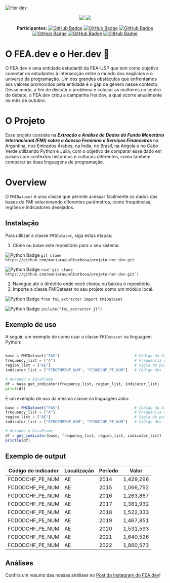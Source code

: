 ![Her dev](https://github.com/mariaraquelbarbosa/Projeto-Her.dev-Julia-Python/assets/122839919/e55d28b8-5445-4f14-9359-73ff105ca412)

<div align="center">
  
  <img src="https://img.shields.io/badge/-Julia-9558B2?style=for-the-badge&logo=julia&logoColor=white"/> <img src="https://img.shields.io/badge/Python-FFD43B?style=for-the-badge&logo=python&logoColor=blue"/>

</div>

<div align="center">

  **Participantes:** <a href="https://github.com/mariaraquelbarbosa">[![GitHub Badge](https://img.shields.io/badge/Maria_Raquel-100000?style=for-the-badge&logo=GitHub&logoColor=white)](https://github.com/mariaraquelbarbosa)</a>
  <a href="https://github.com/Alice-ts">[![GitHub Badge](https://img.shields.io/badge/Alice_Saraiva-100000?style=for-the-badge&logo=GitHub&logoColor=white)](https://github.com/Alice-ts)
  <a href="https://github.com/emillymeneses">[![GitHub Badge](https://img.shields.io/badge/Emilly_Meneses-100000?style=for-the-badge&logo=GitHub&logoColor=white)](https://github.com/emillymeneses)
  <a href="https://github.com/geovannangf">[![GitHub Badge](https://img.shields.io/badge/Geovanna_Ferreira-100000?style=for-the-badge&logo=GitHub&logoColor=white)](https://github.com/geovannangf)
  <a href="https://github.com/WalleryO">[![GitHub Badge](https://img.shields.io/badge/Wallery_Gomes-100000?style=for-the-badge&logo=GitHub&logoColor=white)](https://github.com/WalleryO)
  <a href="https://github.com/Adrielle123abreu">[![GitHub Badge](https://img.shields.io/badge/Adrielle_Abreu-100000?style=for-the-badge&logo=GitHub&logoColor=white)](https://github.com/Adrielle123abreu)


</div>

<p></p>

# O FEA.dev e o Her.dev 🌹
O FEA.dev é uma entidade estudantil da FEA-USP que tem como objetivo conectar os estudantes à intersecção entre o mundo dos negócios e o universo da programação. Um dos grandes obstáculos que enfrentamos aos valores promovidos pela entidade é o gap de gênero nesse contexto. Desse modo, a fim de discutir o problema e colocar as mulheres no centro do debate, o FEA.dev criou a campanha Her.dev, a qual ocorre anualmente no mês de outubro.

# O Projeto

Esse projeto consiste na ***Extração e Análise de Dados do Fundo Monetário Internacional (FMI) sobre o Acesso Feminino a Serviços Financeiros*** na Argentina, nos Emirados Árabes, na Índia, no Brasil, na Angola e no Cabo Verde utilizando Python e Julia, com o objetivo de comparar esse dado em países com contextos históricos e culturais diferentes, como também comparar as duas linguagens de programação.

# Overview

O `FMIDataset` é uma classe que permite acessar facilmente os dados das bases do FMI selecionando diferentes parâmetros, como frequências, regiões e indicadores desejados.

## Instalação

Para utilizar a classe `FMIDataset`, siga estas etapas:

1. Clone ou baixe este repositório para o seu sistema.

![Python Badge](https://img.shields.io/badge/Python-FFD43B?style=for-the-badge&logo=python&logoColor=blue) ```git clone https://github.com/mariaraquelbarbosa/projeto-her.dev.git```

![Python Badge](https://img.shields.io/badge/-Julia-9558B2?style=for-the-badge&logo=julia&logoColor=white) ```run(`git clone https://github.com/mariaraquelbarbosa/projeto-her.dev.git`)```

2. Navegue até o diretório onde você clonou ou baixou o repositório.
3. Importe a classe FMIDataset no seu projeto como um módulo local.

![Python Badge](https://img.shields.io/badge/Python-FFD43B?style=for-the-badge&logo=python&logoColor=blue) ```from fmi_extractor import FMIDataset```

![Python Badge](https://img.shields.io/badge/-Julia-9558B2?style=for-the-badge&logo=julia&logoColor=white) ```include("fmi_extractor.jl")```

## Exemplo de uso

A seguir, um exemplo de como usar a classe `FMIDataset` na linguagem Python:

```python

base = FMIDataset("FAS")                                 # Código da base de dados
frequency_list = ["A"]                                   # Frequência dos dados
region_list = ["AE"]                                     # Sigla do país
indicator_list = ["FCROFNMFHF_NUM", "FCDODCHF_PE_NUM"]   # Código dos indicadores

# Gerando o DataFrame
df = base.get_indicator(frequency_list, region_list, indicator_list)
print(df)
```

E um exemplo de uso da mesma classe na linguagem Julia:
```julia
base = FMIDataset("FAS")                                 # Código da base de dados
frequency_list = ["A"]                                   # Frequência dos dados
region_list = ["AE"]                                     # Sigla do país
indicator_list = ["FCROFNMFHF_NUM", "FCDODCHF_PE_NUM"]   # Código dos indicadores

# Gerando o DataFrame
df = get_indicator(base, frequency_list, region_list, indicator_list)
println(df)
```

## Exemplo de output

| Código do indicador | Localização | Período |   Valor |
|---------------------|------------|--------|---------|
| FCDODCHF_PE_NUM     | AE         |   2014 | 1,429,296|
| FCDODCHF_PE_NUM     | AE         |   2015 | 1,066,752|
| FCDODCHF_PE_NUM     | AE         |   2016 | 1,263,867|
| FCDODCHF_PE_NUM     | AE         |   2017 | 1,381,932|
| FCDODCHF_PE_NUM     | AE         |   2018 | 1,522,333|
| FCDODCHF_PE_NUM     | AE         |   2019 | 1,467,851|
| FCDODCHF_PE_NUM     | AE         |   2020 | 1,531,593|
| FCDODCHF_PE_NUM     | AE         |   2021 | 1,640,526|
| FCDODCHF_PE_NUM     | AE         |   2022 | 1,860,573|

## Análises

Confira um resumo das nossas análises no [Post do Instagram do FEA.dev](https://www.instagram.com/p/CzFN9LmoKqs)!

